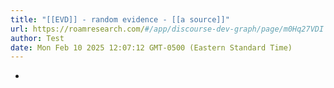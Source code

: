 ```yaml
---
title: "[[EVD]] - random evidence - [[a source]]"
url: https://roamresearch.com/#/app/discourse-dev-graph/page/m0Hq27VDI
author: Test
date: Mon Feb 10 2025 12:07:12 GMT-0500 (Eastern Standard Time)
---
```


- 
